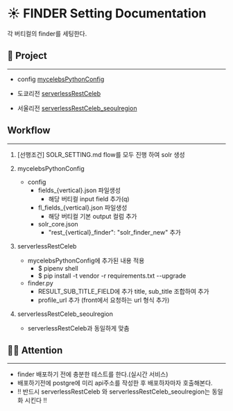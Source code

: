 # ☀️ FINDER Setting Documentation
각 버티컬의 finder를 세팅한다.


## 🚩 Project
---
- config
[mycelebsPythonConfig](http://devlab.celebtide.com:8081/dev/mycelebsPythonConfig)

- 도쿄리전
[serverlessRestCeleb](http://devlab.celebtide.com:8081/dev/serverlessRestCeleb)
- 서울리전
[serverlessRestCeleb_seoulregion](http://devlab.celebtide.com:8081/dev/serverlessRestCeleb_seoulregion)

## Workflow
---
1. [선행조건] SOLR_SETTING.md flow를 모두 진행 하여 solr 생성
2. mycelebsPythonConfig
    - config
        - fields_{vertical}.json 파일생성
            - 해당 버티컬 input field 추가(q)
        - fl_fields_{vertical}.json 파일생성
            - 해당 버티컬 기본 output 컬럼 추가
        - solr_core.json
            - "rest_{vertical}_finder": "solr_finder_new" 추가

3. serverlessRestCeleb
    - mycelebsPythonConfig에 추가된 내용 적용
        - $ pipenv shell
        - $ pip install -t vendor -r requirements.txt --upgrade
    - finder.py
        - RESULT_SUB_TITLE_FIELD에 추가 title, sub_title 조합하여 추가
        - profile_url 추가 (front에서 요청하는 url 형식 추가)

4. serverlessRestCeleb_seoulregion
    - serverlessRestCeleb과 동일하게 맞춤

## 🙅‍♀️ Attention
---
- finder 배포하기 전에 충분한 테스트를 한다.(실시간 서비스)
- 배포하기전에 postgre에 미리 api주소를 작성한 후 배포하자마자 호출해본다.
- !! 반드시 serverlessRestCeleb 와 serverlessRestCeleb_seoulregion는 동일화 시킨다 !!

